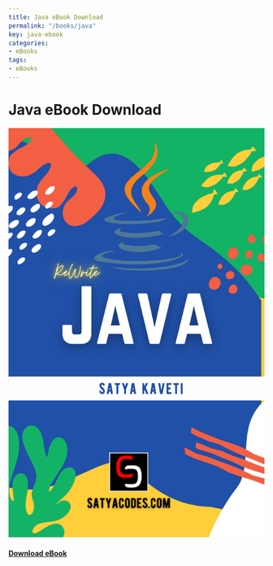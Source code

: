 ```yaml
---
title: Java eBook Download
permalink: "/books/java"
key: java-ebook
categories:
- eBooks
tags:
- eBooks
---
```



# Java eBook Download

<div class="card">
  <div class="card__image">
    <img class="image" src="/assets/books/java_book.png"/>
  </div>
  <div class="card__content">
    <div class="card__header">
      <h4><a class="button button--success button--rounded button--lg" href="java.pdf"><i class="fas fa-download"></i> Download eBook</a>
</h4>
    </div>
  </div>
</div>